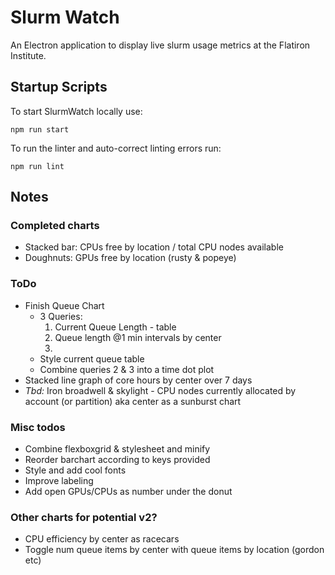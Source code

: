 # Slurm Watch

An Electron application to display live slurm usage metrics at the Flatiron Institute.

## Startup Scripts

To start SlurmWatch locally use:

```
npm run start
```

To run the linter and auto-correct linting errors run:

```
npm run lint
```

## Notes

### Completed charts

- Stacked bar: CPUs free by location / total CPU nodes available
- Doughnuts: GPUs free by location (rusty & popeye)

### ToDo

- Finish Queue Chart
  - 3 Queries:
    1. Current Queue Length - table
    2. Queue length @1 min intervals by center
    3.
  - Style current queue table
  - Combine queries 2 & 3 into a time dot plot
- Stacked line graph of core hours by center over 7 days
- _Tbd:_ Iron broadwell & skylight - CPU nodes currently allocated by account (or partition) aka center as a sunburst chart

### Misc todos

- Combine flexboxgrid & stylesheet and minify
- Reorder barchart according to keys provided
- Style and add cool fonts
- Improve labeling
- Add open GPUs/CPUs as number under the donut

### Other charts for potential v2?

- CPU efficiency by center as racecars
- Toggle num queue items by center with queue items by location (gordon etc)
